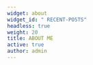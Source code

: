 ```yaml
---
widget: about
widget_id: " RECENT-POSTS"
headless: true
weight: 20
title: ABOUT ME
active: true
author: admin
---
```


